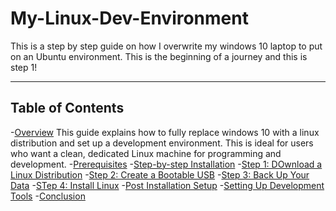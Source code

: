 # My-Linux-Dev-Environment

This is a step by step guide on how I overwrite my windows 10 laptop to put on an Ubuntu environment. This is the beginning of a journey and this is step 1!

---

## Table of Contents
-[Overview](#overview)
This guide explains how to fully replace windows 10 with a linux distribution and set up a development environment. This is ideal for users who want a clean, dedicated Linux machine for programming and development.
-[Prerequisites](#prerequisites) 
-[Step-by-step Installation](#step-by-step-installation)
 -[Step 1: DOwnload a Linux Distribution](#step-1-download-a-linux-distribution)
 -[Step 2: Create a Bootable USB](#step-2-create-a-bootable-usb)
 -[Step 3: Back Up Your Data](#step-3-back-up-your-data)
 -[STep 4: Install Linux](#step-4-install-linux)
-[Post Installation Setup](#post-installation-setup)
-[Setting Up Development Tools](#setting-up-development-tools)
-[Conclusion](#conclusion)
